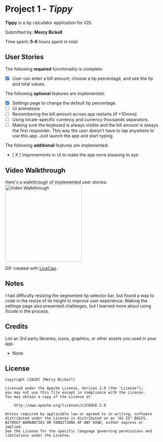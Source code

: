 # Project 1 - *Tippy*

**Tippy** is a tip calculator application for iOS.

Submitted by: **Mercy Bickell**

Time spent: **5-6** hours spent in total

## User Stories

The following **required** functionality is complete:

* [X] User can enter a bill amount, choose a tip percentage, and see the tip and total values.

The following **optional** features are implemented:

* [X] Settings page to change the default tip percentage.
* [ ] UI animations
* [ ] Remembering the bill amount across app restarts (if <10mins)
* [ ] Using locale-specific currency and currency thousands separators.
* [ ] Making sure the keyboard is always visible and the bill amount is always the first responder. This way the user doesn't have to tap anywhere to use this app. Just launch the app and start typing.

The following **additional** features are implemented:

- [ X ] Improvements in UI to make the app more pleasing to eye

## Video Walkthrough

Here's a walkthrough of implemented user stories:
<img src='https://i.imgur.com/hokkaUR.gif' title='Tippy App Walkthrough' width='250' alt='Video Walkthrough' />

GIF created with [LiceCap](http://www.cockos.com/licecap/).

## Notes

I had difficulty resizing the segmented tip selector bar, but found a way to code in the resize of its height to improve user experience. Making the settings page also presented challenges, but I learned more about using Xcode in the process.

## Credits

List an 3rd party libraries, icons, graphics, or other assets you used in your app.

- None

## License

    Copyright [2020] [Mercy Bickell]

    Licensed under the Apache License, Version 2.0 (the "License");
    you may not use this file except in compliance with the License.
    You may obtain a copy of the License at

        http://www.apache.org/licenses/LICENSE-2.0

    Unless required by applicable law or agreed to in writing, software
    distributed under the License is distributed on an "AS IS" BASIS,
    WITHOUT WARRANTIES OR CONDITIONS OF ANY KIND, either express or implied.
    See the License for the specific language governing permissions and
    limitations under the License.
